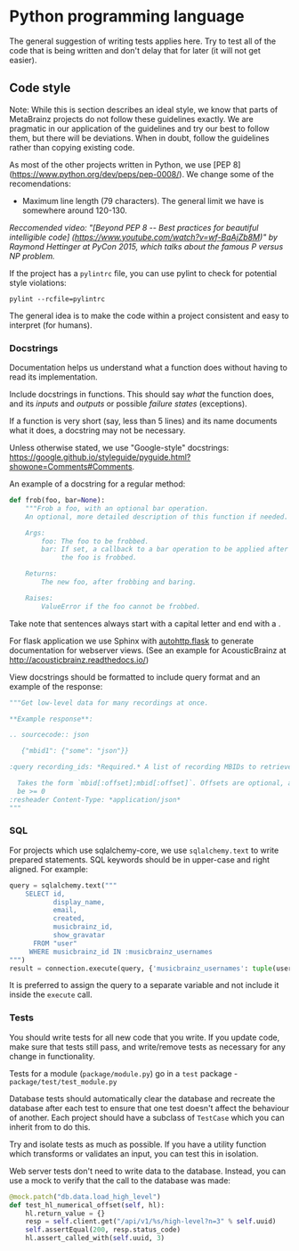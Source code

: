 # Python programming language

The general suggestion of writing tests applies here. Try to test all of the
code that is being written and don't delay that for later (it will not get
easier).

## Code style

Note: While this is section describes an ideal style, we know that parts of MetaBrainz
projects do not follow these guidelines exactly. We are pragmatic in our application of the
guidelines and try our best to follow them, but there will be deviations. When in doubt, follow
the guidelines rather than copying existing code.

As most of the other projects written in Python, we use [PEP 8]
(https://www.python.org/dev/peps/pep-0008/).  We change some of the recomendations:

* Maximum line length (79 characters). The general limit we have is somewhere around 120-130.

*Reccomended video: "[Beyond PEP 8 -- Best practices for beautiful intelligible code]
(https://www.youtube.com/watch?v=wf-BqAjZb8M)" by Raymond Hettinger at PyCon 2015,
which talks about the famous P versus NP problem.*

If the project has a `pylintrc` file, you can use pylint to check for potential style violations:

    pylint --rcfile=pylintrc

The general idea is to make the code within a project consistent and easy to interpret (for humans).


### Docstrings

Documentation helps us understand what a function does without having to read its implementation.

Include docstrings in functions. This should say *what* the function does, and its *inputs*
and *outputs* or possible *failure states* (exceptions).

If a function is very short (say, less than 5 lines) and its name documents what it does,
a docstring may not be necessary.

Unless otherwise stated, we use "Google-style" docstrings:
https://google.github.io/styleguide/pyguide.html?showone=Comments#Comments.

An example of a docstring for a regular method:

```python
def frob(foo, bar=None):
    """Frob a foo, with an optional bar operation.
    An optional, more detailed description of this function if needed.

    Args:
        foo: The foo to be frobbed.
        bar: If set, a callback to a bar operation to be applied after
             the foo is frobbed.

    Returns:
        The new foo, after frobbing and baring.

    Raises:
        ValueError if the foo cannot be frobbed.
```

Take note that sentences always start with a capital letter and end with a .


For flask application we use Sphinx with [autohttp.flask](https://pythonhosted.org/sphinxcontrib-httpdomain/)
to generate documentation for webserver views.
(See an example for AcousticBrainz at http://acousticbrainz.readthedocs.io/)

View docstrings should be formatted to include query format and an example of the response:

```python
"""Get low-level data for many recordings at once.

**Example response**:

.. sourcecode:: json

   {"mbid1": {"some": "json"}}

:query recording_ids: *Required.* A list of recording MBIDs to retrieve

  Takes the form `mbid[:offset];mbid[:offset]`. Offsets are optional, and should
  be >= 0
:resheader Content-Type: *application/json*
"""
```


### SQL

For projects which use sqlalchemy-core, we use `sqlalchemy.text` to write prepared statements. SQL keywords
should be in upper-case and right aligned. For example:

```python
query = sqlalchemy.text("""
    SELECT id,
           display_name,
           email,
           created,
           musicbrainz_id,
           show_gravatar
      FROM "user"
     WHERE musicbrainz_id IN :musicbrainz_usernames
""")
result = connection.execute(query, {'musicbrainz_usernames': tuple(usernames)})
```

It is preferred to assign the query to a separate variable and not include it inside the
`execute` call.

### Tests

You should write tests for all new code that you write. If you update code, make sure that
tests still pass, and write/remove tests as necessary for any change in functionality.

Tests for a module (`package/module.py`) go in a `test` package - `package/test/test_module.py`

Database tests should automatically clear the database and recreate the database after each test
to ensure that one test doesn't affect the behaviour of another. Each project should have a subclass
of `TestCase` which you can inherit from to do this.

Try and isolate tests as much as possible. If you have a utility function which transforms or validates
an input, you can test this in isolation.

Web server tests don't need to write data to the database. Instead, you can use a mock to verify
that the call to the database was made:

```python
@mock.patch("db.data.load_high_level")
def test_hl_numerical_offset(self, hl):
    hl.return_value = {}
    resp = self.client.get("/api/v1/%s/high-level?n=3" % self.uuid)
    self.assertEqual(200, resp.status_code)
    hl.assert_called_with(self.uuid, 3)
```

